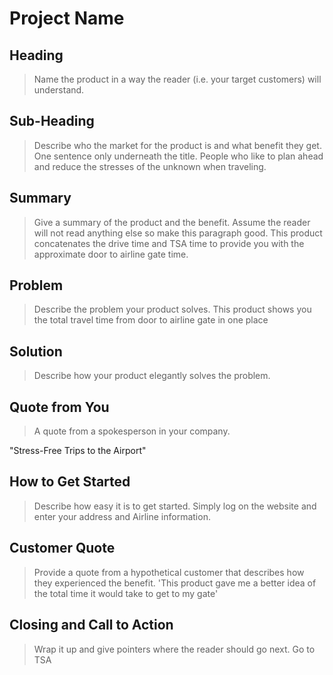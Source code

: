 # Project Name #

<!-- 
> This material was originally posted [here](http://www.quora.com/What-is-Amazons-approach-to-product-development-and-product-management). It is reproduced here for posterities sake.

There is an approach called "working backwards" that is widely used at Amazon. They work backwards from the customer, rather than starting with an idea for a product and trying to bolt customers onto it. While working backwards can be applied to any specific product decision, using this approach is especially important when developing new products or features.

For new initiatives a product manager typically starts by writing an internal press release announcing the finished product. The target audience for the press release is the new/updated product's customers, which can be retail customers or internal users of a tool or technology. Internal press releases are centered around the customer problem, how current solutions (internal or external) fail, and how the new product will blow away existing solutions.

If the benefits listed don't sound very interesting or exciting to customers, then perhaps they're not (and shouldn't be built). Instead, the product manager should keep iterating on the press release until they've come up with benefits that actually sound like benefits. Iterating on a press release is a lot less expensive than iterating on the product itself (and quicker!).

If the press release is more than a page and a half, it is probably too long. Keep it simple. 3-4 sentences for most paragraphs. Cut out the fat. Don't make it into a spec. You can accompany the press release with a FAQ that answers all of the other business or execution questions so the press release can stay focused on what the customer gets. My rule of thumb is that if the press release is hard to write, then the product is probably going to suck. Keep working at it until the outline for each paragraph flows. 

Oh, and I also like to write press-releases in what I call "Oprah-speak" for mainstream consumer products. Imagine you're sitting on Oprah's couch and have just explained the product to her, and then you listen as she explains it to her audience. That's "Oprah-speak", not "Geek-speak".

Once the project moves into development, the press release can be used as a touchstone; a guiding light. The product team can ask themselves, "Are we building what is in the press release?" If they find they're spending time building things that aren't in the press release (overbuilding), they need to ask themselves why. This keeps product development focused on achieving the customer benefits and not building extraneous stuff that takes longer to build, takes resources to maintain, and doesn't provide real customer benefit (at least not enough to warrant inclusion in the press release).
 -->
 
## Heading ##
  > Name the product in a way the reader (i.e. your target customers) will understand.
  

## Sub-Heading ##
  > Describe who the market for the product is and what benefit they get. One sentence only underneath the title.
  People who like to plan ahead and reduce the stresses of the unknown when traveling.

## Summary ##
  > Give a summary of the product and the benefit. Assume the reader will not read anything else so make this paragraph good.
  This product concatenates the drive time and TSA time to provide you with the approximate door to airline gate time.

## Problem ##
  > Describe the problem your product solves.
  This product shows you the total travel time from door to airline gate in one place


## Solution ##
  > Describe how your product elegantly solves the problem.


## Quote from You ##
  > A quote from a spokesperson in your company.

  "Stress-Free Trips to the Airport"

## How to Get Started ##
  > Describe how easy it is to get started.
  Simply log on the website and enter your address and Airline information.

## Customer Quote ##
  > Provide a quote from a hypothetical customer that describes how they experienced the benefit.
  'This product gave me a better idea of the total time it would take to get to my gate'

## Closing and Call to Action ##
  > Wrap it up and give pointers where the reader should go next.
  Go to TSA

